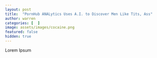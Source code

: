 ```yaml
---
layout: post
title:  "PornHub ANALytics Uses A.I. to Discover Men Like Tits, Ass"
author: warren
categories: [  ]
image: assets/images/cocaine.png
featured: false
hidden: true
---
```


Lorem Ipsum